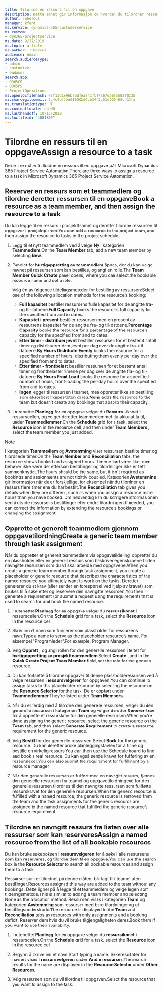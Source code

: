 ```yaml
---
title: Tilordne en ressurs til en oppgave
description: Dette emnet gir informasjon om hvordan du tilordner ressurser til oppgaver.
author: ruhercul
manager: kfend
ms.service: dynamics-365-customerservice
ms.custom:
- dyn365-projectservice
ms.date: 9/27/2019
ms.topic: article
ms.author: ruhercul
audience: Admin
search.audienceType:
- admin
- customizer
- enduser
search.app:
- D365CE
- D365PS
- ProjectOperations
ms.openlocfilehash: 77f13d1e96b76dfea241fbf7a67d5676582f0235
ms.sourcegitcommit: 5c4c9bf3ba018562d6cb3443c01d550489c415fa
ms.translationtype: HT
ms.contentlocale: nb-NO
ms.lasthandoff: 10/16/2020
ms.locfileid: "4081809"
---
```

# <a name="assign-a-resource-to-a-task"></a><span data-ttu-id="9c85b-103">Tilordne en ressurs til en oppgave</span><span class="sxs-lookup"><span data-stu-id="9c85b-103">Assign a resource to a task</span></span>

<span data-ttu-id="9c85b-104">Det er tre måter å tilordne en ressurs til en oppgave på i Microsoft Dynamics 365 Project Service Automation.</span><span class="sxs-lookup"><span data-stu-id="9c85b-104">There are three ways to assign a resource to a task in Microsoft Dynamics 365 Project Service Automation.</span></span>

## <a name="book-a-resource-as-a-team-member-and-then-assign-the-resource-to-a-task"></a><span data-ttu-id="9c85b-105">Reserver en ressurs som et teammedlem og tilordne deretter ressursen til en oppgave</span><span class="sxs-lookup"><span data-stu-id="9c85b-105">Book a resource as a team member, and then assign the resource to a task</span></span>

<span data-ttu-id="9c85b-106">Du kan legge til en ressurs i prosjektteamet og deretter tilordne ressursen til oppgaver i prosjektplanen.</span><span class="sxs-lookup"><span data-stu-id="9c85b-106">You can add a resource to the project team, and then assign the resource to tasks in the project schedule.</span></span>

1. <span data-ttu-id="9c85b-107">Legg til et nytt teammedlem ved å velge **Ny** i kategorien **Teammedlem**.</span><span class="sxs-lookup"><span data-stu-id="9c85b-107">On the **Team Member** tab, add a new team member by selecting **New**.</span></span> 

2. <span data-ttu-id="9c85b-108">Panelet for **hurtigoppretting av teammedlem** åpnes, der du kan velge navnet på ressursen som kan bestilles, og angi en rolle.</span><span class="sxs-lookup"><span data-stu-id="9c85b-108">The **Team Member Quick Create** panel opens, where you can select the bookable resource name and set a role.</span></span> 

    <span data-ttu-id="9c85b-109">Velg én av følgende tildelingsmetoder for bestilling av ressursen:</span><span class="sxs-lookup"><span data-stu-id="9c85b-109">Select one of the following allocation methods for the resource’s booking:</span></span>

    - <span data-ttu-id="9c85b-110">**Full kapasitet** bestiller ressursens fulle kapasitet for de angitte fra- og til-datoene.</span><span class="sxs-lookup"><span data-stu-id="9c85b-110">**Full Capacity** books the resource’s full capacity for the specified from and to dates.</span></span>
    - <span data-ttu-id="9c85b-111">**Kapasitet i prosent** bestiller ressursen med en prosent av ressursens kapasitet for de angitte fra- og til-datoene.</span><span class="sxs-lookup"><span data-stu-id="9c85b-111">**Percentage Capacity** books the resource for a percentage of the resource's capacity for the specified from and to dates.</span></span>
    - <span data-ttu-id="9c85b-112">**Etter timer - distribuer jevnt** bestiller ressursen for et bestemt antall timer og distribuerer dem jevnt per dag over de angitte fra-/til-datoene.</span><span class="sxs-lookup"><span data-stu-id="9c85b-112">**By Hours Distribute Evenly** books the resource for a specified number of hours, distributing them evenly per day over the specified from and to dates.</span></span>
    - <span data-ttu-id="9c85b-113">**Etter timer - frontbelast** bestiller ressursen for et bestemt antall timer og frontbelaster timene per dag over de angitte fra- og til-datoene.</span><span class="sxs-lookup"><span data-stu-id="9c85b-113">**By Hours Front Load** books the resource for a specified number of hours, front-loading the per-day hours over the specified from and to dates.</span></span>
    - <span data-ttu-id="9c85b-114">**Ingen** legger til ressursen i teamet, men oppretter ikke en bestilling som absorberer kapasiteten deres.</span><span class="sxs-lookup"><span data-stu-id="9c85b-114">**None** adds the resource to the team but doesn’t create any bookings that absorb their capacity.</span></span>

3. <span data-ttu-id="9c85b-115">I rutenettet **Planlegg** for en oppgave velger du **Ressurs** -ikonet i ressurscellen, og velger deretter teammedlemmet du akkurat la til, under **Teammedlemmer**.</span><span class="sxs-lookup"><span data-stu-id="9c85b-115">On the **Schedule** grid for a task, select the **Resource** icon in the resource cell, and then under **Team Members** , select the team member you just added.</span></span> 

> [!NOTE]
> <span data-ttu-id="9c85b-116">I kategorien **Teammedlem** og **Avstemming** viser ressursen bestilte timer og tilordnede timer.</span><span class="sxs-lookup"><span data-stu-id="9c85b-116">On the **Team Member** and **Reconciliation** tabs, the resource shows booked and assigned hours.</span></span> <span data-ttu-id="9c85b-117">Timene børl være like, men behøver ikke være det ettersom bestillinger og tilordninger ikke er tett sammenknyttet.</span><span class="sxs-lookup"><span data-stu-id="9c85b-117">The hours should be the same, but it isn't required as bookings and assignments are not tightly coupled.</span></span> <span data-ttu-id="9c85b-118">Kategorien **Avstemming** gir informasjon når de er forskjellige, for eksempel når du tilordner en ressurs flere timer enn du har bestilt.</span><span class="sxs-lookup"><span data-stu-id="9c85b-118">The **Reconciliation** tab gives you details when they are different, such as when you assign a resource more hours than you have booked.</span></span> <span data-ttu-id="9c85b-119">Om nødvendig kan du korrigere informasjonen ved å utvide ressursens bestillinger eller endre tilordningen.</span><span class="sxs-lookup"><span data-stu-id="9c85b-119">If needed, you can correct the information by extending the resource's bookings or changing the assignment.</span></span>

## <a name="create-a-generic-team-member-through-task-assignment"></a><span data-ttu-id="9c85b-120">Opprette et generelt teammedlem gjennom oppgavetilordning</span><span class="sxs-lookup"><span data-stu-id="9c85b-120">Create a generic team member through task assignment</span></span>

<span data-ttu-id="9c85b-121">Når du oppretter et generelt teammedlem via oppgavetildeling, oppretter du en plassholder eller en generell ressurs som beskriver egenskapene til den navngitte ressursen som du vil skal arbeide med oppgavene.</span><span class="sxs-lookup"><span data-stu-id="9c85b-121">When you create a generic team member through task assignment, you create a placeholder or generic resource that describes the characteristics of the named resource you ultimately want to work on the tasks.</span></span> <span data-ttu-id="9c85b-122">Deretter genererer du et krav (eller sender en forespørsel ved hjelp av kravet) som brukes til å søke etter og reservere den navngitte ressursen.</span><span class="sxs-lookup"><span data-stu-id="9c85b-122">You then generate a requirement (or submit a request using the requirement) that is used to search for and book the named resource.</span></span>

1. <span data-ttu-id="9c85b-123">I rutenettet **Planlegg** for en oppgave velger du **ressursikonet** i ressurscellen.</span><span class="sxs-lookup"><span data-stu-id="9c85b-123">On the **Schedule** grid for a task, select the **Resource** icon in the resource cell.</span></span>

2. <span data-ttu-id="9c85b-124">Skriv inn et navn som fungerer som plassholder for ressursens navn.</span><span class="sxs-lookup"><span data-stu-id="9c85b-124">Type a name to serve as the placeholder resource’s name.</span></span> <span data-ttu-id="9c85b-125">For eksempel "Programleder".</span><span class="sxs-lookup"><span data-stu-id="9c85b-125">For example, Program Manager.</span></span>

3. <span data-ttu-id="9c85b-126">Velg **Opprett** , og angi rollen for den generelle ressursen i feltet for **hurtigoppretting av prosjektteammedlem**.</span><span class="sxs-lookup"><span data-stu-id="9c85b-126">Select **Create** , and in the **Quick Create Project Team Member** field, set the role for the generic resource.</span></span>

4. <span data-ttu-id="9c85b-127">Du kan fortsette å tilordne oppgaver til denne plassholderessursen ved å velge ressursen i **ressursvelgeren** for oppgaven.</span><span class="sxs-lookup"><span data-stu-id="9c85b-127">You can continue to assign tasks to this placeholder resource by selecting the resource on the **Resource Selector** for the task.</span></span> <span data-ttu-id="9c85b-128">De er oppført under **Teammedlemmer**.</span><span class="sxs-lookup"><span data-stu-id="9c85b-128">They’re listed under **Team Members**.</span></span>

5. <span data-ttu-id="9c85b-129">Når du er ferdig med å tilordne den generelle ressursen, velger du den generelle ressursen i kategorien **Team** og velger deretter **Generer krav** for å opprette et ressurskrav for den generelle ressursen.</span><span class="sxs-lookup"><span data-stu-id="9c85b-129">When you’re done assigning the generic resource, select the generic resource on the **Team** tab, and then select **Generate Requirement** to create a resource requirement for the generic resource.</span></span>

6. <span data-ttu-id="9c85b-130">Velg **Bestill** for den generelle ressursen.</span><span class="sxs-lookup"><span data-stu-id="9c85b-130">Select **Book** for the generic resource.</span></span> <span data-ttu-id="9c85b-131">Du kan deretter bruke planleggingstavlen for å finne og bestille en virkelig ressurs.</span><span class="sxs-lookup"><span data-stu-id="9c85b-131">You can then use the Schedule board to find and book a real resource.</span></span> <span data-ttu-id="9c85b-132">Du kan også sende kravet for fullføring av en ressursleder.</span><span class="sxs-lookup"><span data-stu-id="9c85b-132">You can also submit the requirement for fulfillment by a resource manager.</span></span>

7. <span data-ttu-id="9c85b-133">Når den generelle ressursen er fullført med en navngitt ressurs, fjernes den generelle ressursen fra teamet og oppgavetilordningene for den generelle ressursen tilordnes til den navngitte ressursen som fullførte ressurskravet for den generelle ressursen.</span><span class="sxs-lookup"><span data-stu-id="9c85b-133">When the generic resource is fulfilled with a named resource, the generic resource is removed from the team and the task assignments for the generic resource are assigned to the named resource that fulfilled the generic resource’s resource requirement.</span></span>

## <a name="assign-a-named-resource-from-the-list-of-all-bookable-resources"></a><span data-ttu-id="9c85b-134">Tilordne en navngitt ressurs fra listen over alle ressurser som kan reserveres</span><span class="sxs-lookup"><span data-stu-id="9c85b-134">Assign a named resource from the list of all bookable resources</span></span>

<span data-ttu-id="9c85b-135">Du kan bruke søkeboksen i **ressursvelgeren** for å søke i alle ressursene som kan reserveres, og tilordne dem til en oppgave.</span><span class="sxs-lookup"><span data-stu-id="9c85b-135">You can use the search box in the **Resource Selector** to search all bookable resources and assign them to a task.</span></span>

<span data-ttu-id="9c85b-136">Ressurser som er tilordnet på denne måten, blir lagt til i teamet uten bestillinger.</span><span class="sxs-lookup"><span data-stu-id="9c85b-136">Resources assigned this way are added to the team without any bookings.</span></span> <span data-ttu-id="9c85b-137">Dette ligner på å legge til et teammedlem og velge Ingen som tildelingsmetode.</span><span class="sxs-lookup"><span data-stu-id="9c85b-137">This is similar to adding a team member and selecting None as the allocation method.</span></span> <span data-ttu-id="9c85b-138">Ressursen vises i kategorien **Team** og kategorien **Avstemming** som ressurser med bare tilordninger og et bestillingsunderskudd.</span><span class="sxs-lookup"><span data-stu-id="9c85b-138">The resource is displayed in the **Team** and **Reconciliation** tabs as resources with only assignments and a booking deficit.</span></span> <span data-ttu-id="9c85b-139">Reserver dem hvis du vil bruke tilgjengeligheten deres.</span><span class="sxs-lookup"><span data-stu-id="9c85b-139">Book them if you want to use their availability.</span></span>

1. <span data-ttu-id="9c85b-140">I rutenettet **Planlegg** for en oppgave velger du **ressursikonet** i ressurscellen.</span><span class="sxs-lookup"><span data-stu-id="9c85b-140">On the **Schedule** grid for a task, select the **Resource** icon in the resource cell.</span></span>

2. <span data-ttu-id="9c85b-141">Begynn å skrive inn et navn.</span><span class="sxs-lookup"><span data-stu-id="9c85b-141">Start typing a name.</span></span> <span data-ttu-id="9c85b-142">Søkeresultater for navnet vises i **ressursvelgeren** under **Andre ressurser**.</span><span class="sxs-lookup"><span data-stu-id="9c85b-142">The search results for the name are displayed in the **Resource Selector** under **Other Resources**.</span></span>

3. <span data-ttu-id="9c85b-143">Velg ressursen som du vil tilordne til oppgaven.</span><span class="sxs-lookup"><span data-stu-id="9c85b-143">Select the resource that you want to assign to the task.</span></span>

